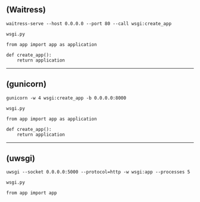 ## (Waitress)
`waitress-serve --host 0.0.0.0 --port 80 --call wsgi:create_app`

`wsgi.py`

```
from app import app as application

def create_app():
    return application
```

<hr>

## (gunicorn)
`gunicorn -w 4 wsgi:create_app -b 0.0.0.0:8000`


`wsgi.py`

```
from app import app as application

def create_app():
    return application
```


<hr>

## (uwsgi)
`uwsgi --socket 0.0.0.0:5000 --protocol=http -w wsgi:app --processes 5`


`wsgi.py`

```
from app import app
```
